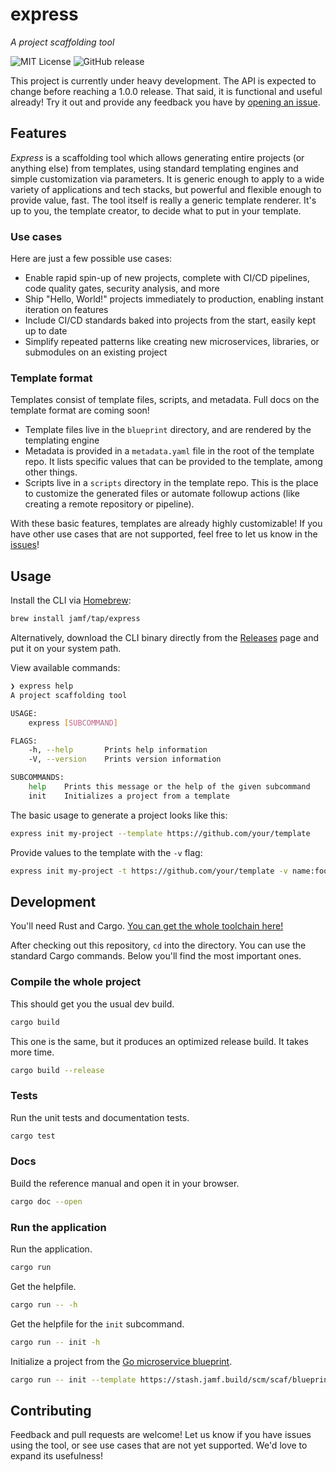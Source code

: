 # express

_A project scaffolding tool_

![MIT License](https://img.shields.io/github/license/jamf/express)
![GitHub release](https://img.shields.io/github/v/release/jamf/express)

This project is currently under heavy development. The API is expected to change before reaching a 1.0.0 release. That said, it is functional and useful already! Try it out and provide any feedback you have by [opening an issue](https://github.com/jamf/express/issues).

## Features

_Express_ is a scaffolding tool which allows generating entire projects (or anything else) from templates, using standard templating engines and simple customization via parameters. It is generic enough to apply to a wide variety of applications and tech stacks, but powerful and flexible enough to provide value, fast. The tool itself is really a generic template renderer. It's up to you, the template creator, to decide what to put in your template.

### Use cases

Here are just a few possible use cases:

* Enable rapid spin-up of new projects, complete with CI/CD pipelines, code quality gates, security analysis, and more
* Ship "Hello, World!" projects immediately to production, enabling instant iteration on features
* Include CI/CD standards baked into projects from the start, easily kept up to date
* Simplify repeated patterns like creating new microservices, libraries, or submodules on an existing project

### Template format

Templates consist of template files, scripts, and metadata. Full docs on the template format are coming soon!

* Template files live in the `blueprint` directory, and are rendered by the templating engine
* Metadata is provided in a `metadata.yaml` file in the root of the template repo. It lists specific values that can be provided to the template, among other things.
* Scripts live in a `scripts` directory in the template repo. This is the place to customize the generated files or automate followup actions (like creating a remote repository or pipeline).

With these basic features, templates are already highly customizable! If you have other use cases that are not supported, feel free to let us know in the [issues](https://github.com/jamf/express/issues)!

## Usage

Install the CLI via [Homebrew](https://brew.sh):
```sh
brew install jamf/tap/express
```
Alternatively, download the CLI binary directly from the [Releases](https://github.com/jamf/express/releases) page and put it on your system path.

View available commands:
```sh
❯ express help
A project scaffolding tool

USAGE:
    express [SUBCOMMAND]

FLAGS:
    -h, --help       Prints help information
    -V, --version    Prints version information

SUBCOMMANDS:
    help    Prints this message or the help of the given subcommand
    init    Initializes a project from a template
```

The basic usage to generate a project looks like this:
```sh
express init my-project --template https://github.com/your/template
```

Provide values to the template with the `-v` flag:
```sh
express init my-project -t https://github.com/your/template -v name:foo -v version:1.0.0
```

## Development

You'll need Rust and Cargo. [You can get the whole toolchain here!](https://rustup.rs/)

After checking out this repository, `cd` into the directory. You can use the standard Cargo commands. Below you'll find the most important ones.

### Compile the whole project

This should get you the usual dev build.
```sh
cargo build
```

This one is the same, but it produces an optimized release build. It takes more time.
```sh
cargo build --release
```

### Tests

Run the unit tests and documentation tests.
```sh
cargo test
```

### Docs

Build the reference manual and open it in your browser.
```sh
cargo doc --open
```

### Run the application

Run the application.
```sh
cargo run
```

Get the helpfile.
```sh
cargo run -- -h
```

Get the helpfile for the `init` subcommand.
```sh
cargo run -- init -h
```

Initialize a project from the [Go microservice blueprint](https://stash.jamf.build/projects/SCAF/repos/blueprint-go-microservice/browse).
```sh
cargo run -- init --template https://stash.jamf.build/scm/scaf/blueprint-go-microservice.git my-project -v name:foo
```

## Contributing

Feedback and pull requests are welcome! Let us know if you have issues using the tool, or see use cases that are not yet supported. We'd love to expand its usefulness!
